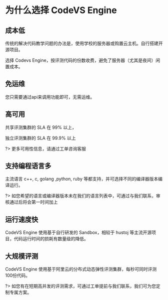 # 为什么选择 CodeVS Engine

## 成本低

传统的解决代码教学问题的办法是，使用学校的服务器或购置云主机。自行搭建开源项目。

选择 Codevs Engine，按评测代码的份数收费，避免了服务器（尤其是夜间）闲置成本。

## 免运维

您只需要通过api来调用功能即可，无需运维。



## 高可用

共享评测集群的 SLA 在 99% 以上，

独立评测集群的 SLA 在 99.9% 以上

?> 更多可用性信息，请通过工单咨询客服

## 支持编程语言多

主流语言 c++, c, golang ,python, ruby 等都支持，并可选择不同的编译器版本编译运行。

?> 如您希望的语言或编译器版本未在我们的语言列表中，可通过与我们联系，审核通过后将会第一时间加上

## 运行速度快

CodeVS Engine 使用基于自行研发的 Sandbox，相较于 hustoj 等主流开源项目，代码运行时间的损耗有数量级的降低。



## 大规模评测

CodeVS Engine 使用基于阿里云的分布式动态弹性评测集群，每秒可同时评测100份代码。

?> 如您有在短期高并发的评测需求，可通过工单提前与我们联系，我们可为您定制专属方案。